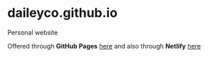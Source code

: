 # daileyco.github.io
Personal website

Offered through **GitHub Pages** [here](daileyco.github.io)
and also through **Netlify** [here](daileyco.netlify.app)
